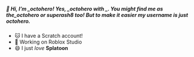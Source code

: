 ##### 👋 Hi, I’m __octohero_! Yes, __octohero_ with _. You might find me as _the_octohero_ or _superash8_ too! But to make it easier my username is just _octohero_.

- 🐱 I have a Scratch account!
- 🌱 Working on Roblox Studio
- 😄 I just _love_ **Splatoon**
